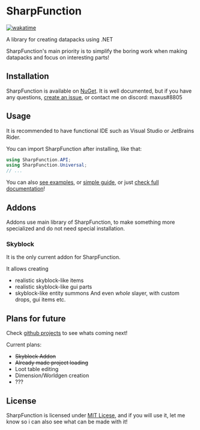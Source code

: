 # SharpFunction
[![wakatime](https://wakatime.com/badge/github/Maxuss/SharpFunction.svg)](https://wakatime.com/badge/github/Maxuss/SharpFunction)

A library for creating datapacks using .NET

SharpFunction's main priority is to simplify the boring work
when making datapacks and focus on interesting parts!

## Installation
SharpFunction is available on [NuGet](https://www.nuget.org/packages/SharpFunction/#).
It is well documented, but if you have any questions, [create an issue](https://github.com/Maxuss/SharpFunction/issues),
or contact me on discord: maxus#8805

## Usage
It is recommended to have functional IDE such as Visual Studio or JetBrains Rider.

You can import SharpFunction after installing, like that:
```csharp
using SharpFunction.API;
using SharpFunction.Universal;
// ...
```

You can also [see examples](https://github.com/Maxuss/SharpFunction/tree/main/SFExample), or [simple guide](https://github.com/Maxuss/SharpFunction/wiki), or just [check full documentation](https://maxuss.github.io/SharpFunction)!

## Addons
 Addons use main library of SharpFunction, to make something more specialized and do not need special installation.
### Skyblock
It is the only current addon for SharpFunction.

It allows creating
* realistic skyblock-like items
* realistic skyblock-like gui parts
* skyblock-like entity summons
And even *whole* slayer, with custom drops, gui items etc.

## Plans for future

Check [github projects](https://github.com/Maxuss/SharpFunction/projects) to see whats coming next!

Current plans:
* ~~Skyblock Addon~~
* ~~Already made project loading~~
* Loot table editing
* Dimension/Worldgen creation
* ???

## License
SharpFunction is licensed under [MIT Licese](https://github.com/Maxuss/SharpFunction/blob/main/LICENSE.txt), and if you will use it, let me know so i can also see what can be made with it!
